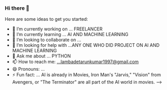 ### Hi there 👋
Here are some ideas to get you started:

- 🔭 I’m currently working on ... FREELANCER
- 🌱 I’m currently learning ... AI AND MACHINE LEARNING
- 👯 I’m looking to collaborate on ...
- 🤔 I’m looking for help with ...ANY ONE WHO DID PROJECT ON AI AND MACHINE LEARNING
- 💬 Ask me about ... PYTHON 
- 📫 How to reach me: ...lambadetarunkumar1997@gmail.com
- 😄 Pronouns: ...
- ⚡ Fun fact: ... AI is already in Movies, Iron Man's "Jarvis," "Vision" from Avengers, or "The Terminator" are all part of the AI world in movies.
-->
